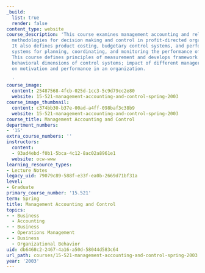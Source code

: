 ```yaml
---
_build:
  list: true
  render: false
content_type: website
course_description: 'This course examines management accounting and related analytical
  methodologies for decision making and control in profit-directed organizations.
  It also defines product costing, budgetary control systems, and performance evaluation
  systems for planning, coordinating, and monitoring the performance of a business.
  This course defines principles of measurement and develops framework for assessing
  behavioral dimensions of control systems; impact of different managerial styles
  on motivation and performance in an organization.

  '
course_image:
  content: 25487568-4fcb-025d-1cc3-5c9d79cc2e80
  website: 15-521-management-accounting-and-control-spring-2003
course_image_thumbnail:
  content: c374bb30-b37e-00ad-a4ff-098baf3c38b9
  website: 15-521-management-accounting-and-control-spring-2003
course_title: Management Accounting and Control
department_numbers:
- '15'
extra_course_numbers: ''
instructors:
  content:
  - 93ad4ebd-f0b1-5bca-4c12-8ac02a8961e1
  website: ocw-www
learning_resource_types:
- Lecture Notes
legacy_uid: 79079c89-588f-e33f-ea0b-2669d71bf31a
level:
- Graduate
primary_course_number: '15.521'
term: Spring
title: Management Accounting and Control
topics:
- - Business
  - Accounting
- - Business
  - Operations Management
- - Business
  - Organizational Behavior
uid: db6468c2-2467-4a16-a50d-58044d583c64
url_path: courses/15-521-management-accounting-and-control-spring-2003
year: '2003'
---
```


